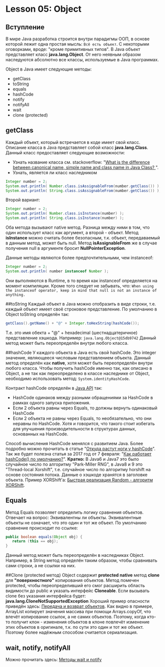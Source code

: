 # Lesson 05: Object
## Вступление
В мире Java разработка строится внутри парадигмы ООП, в основе которой лежит одна простая мысль: ```Всё есть объект```. С некоторыми оговорками, вроде: "кроме примитивных типов".
В Java объект представляет класс **java.lang.Object**. От него неявным образом наследуются абсолютно все классы, используемые в Java программах.

Object в Java имеет следующие методы:
- getClass
- toString
- equals
- hashCode
- notify
- notifyAll
- wait
- clone (protected)

## getClass
Каждый объект, который встречается в коде имеет свой класс. Описание класса в Java представляет собой класс **java.lang.Class**.
Данный класс предоставляет следующие возможности:
- Узнать название класса
см. stackoverflow: "[What is the difference between canonical name, simple name and class name in Java Class?
](https://stackoverflow.com/questions/15202997/what-is-the-difference-between-canonical-name-simple-name-and-class-name-in-jav)".
- Узнать, является ли класс наследником
```java
Integer number = 2;
System.out.println( Number.class.isAssignableFrom(number.getClass()) ); //true
System.out.println( String.class.isAssignableFrom(number.getClass()) ); //not
```
Второй вариант:
```java
Integer number = 2;
System.out.println( Number.class.isInstance(number) );
System.out.println( String.class.isInstance(number) );
```
Оба метода вызывают native метод. Разница между ними в том, что один использует класс как аргумент, а второй - объект. Метод **isInstance** можно считать более безопасным, т.к. объект, передаваемый в данным метод, может быть null. Метод **isAssignableFrom** же в случае получения null в аргументе бросит **NullPointerException**.

Данные методы являются более предпочтительными, чем instanceof:
```java
Integer number = 2;
System.out.println( number instanceof Number );
```
Они выполняются в Runtime, в то время как instanceof определяется на момент компиляции.
Кроме того следует не забывать, что:
```When using the instanceof operator, keep in mind that null is not an instance of anything.```

##toString
Каждый объект в Java можно отобразить в виде строки, т.е. каждый объект имеет своё строковое представление.
По умолчанию в Object toString определён так:
```java
getClass().getName() + "@" + Integer.toHexString(hashCode());
```
Т.е. это имя обекта + "@" + hexadecimal (шестнадцатеричное) представление хэшкода.
Например: ``java.lang.Object@15db9742``
Данный метод может быть переопределён внутри любого класса.

##hashCode
У каждого объекта в Java есть свой hashCode. Это integer значение, являющееся числовым представлением объекта.
Данный метод определён как **native**, хотя может быть переопределён внутри любого класса. Чтобы получить hashCode именно так, как описано в Object, а не так как переопределено в классе наследнике от Object, необходимо использовать метод: ``System.identityHashCode``.

Контракт hashCode определён в [Java API](http://docs.oracle.com/javase/8/docs/api/java/lang/Object.html#hashCode--) так:
- HashCode одинаков между разными обращениями за HashCode в рамках одного запуска приложения.
- Если 2 объекта равны через Equals, то должны вернуть одинаковый HashCode
- Если 2 объекта не равны через Equals, то необязательно, что они неравны по HashCode. Хотя и говорится, что такого стоит избегать для улучшения производительности в структурах данных, основанных на HashCode.

Способ вычисления HashCode менялся с развитием Java. Более подробно можно прочитать в статье "[Откуда растут ноги у hashCode](https://habrahabr.ru/post/165683/)".
Так же будет полезна статья за 2017 год от 7 февраля: "[Как работает hashCode() по умолчанию?](https://habrahabr.ru/company/mailru/blog/321306/)".
**Кратко:**
В Java6 и Java7 это было случайное число по алгоритму "Park-Miller RNG", в Java8 и 9 это "Thread-local Xorshift", т.е. случайное число по алгоритму horshift на основе состояния потока. Данные о хэшкоде хранятся в заголовке объекта. Пример XORShift'a: [Быстрая реализация Random - алгоритм XORShift](http://www.apofig.com/2014/10/random-xorshift.html?m=1).

## Equals
Метод Equals позволяет определить логику сравнения объектов. 
Отвечает на вопрос: Эквивалентны ли объекты.
Эквивалентные объекты не означает, что это один и тот же объект. По умолчанию сравнение происходит по ссылке:
```java
public boolean equals(Object obj) {
   return (this == obj);
}
```
Данный метод может быть переопределён в наследниках Object. Например, в String метод определён таким образом, чтобы сравнивать сами строки, а не ссылки на них.

##Clone (protected метод)
Object содержит **protected native** метод **clone** для **"поверхностного"** копирования объектов.
Метод помечен protected, чтобы переопределивший его смог расширить область видимости до public и указать интерфейс **Cloneable**. Если вызывать clone без указания интерфейса будет: **java.lang.CloneNotSupportedException**
Хороший пример опасности приведён здесь: [Передача и возврат объектов](http://iais.kemsu.ru:8080/odocs/java/AppendixA.html).
Как видно в примере, ArrayList копирует значения массива при помощи Arrays.copyOf, что влечёт копирование ссылок, а не самих объектов. Поэтому, когда кто-то получит клон - изменения объектов в клоне повлечёт изменение этих объектов в оригинале, т.к. по сути это один и тот же объект. Поэтому более надёжным способом считается сериализация.

## wait, notify, notifyAll
Можно прочитать здесь: [Методы wait и notify](https://metanit.com/java/tutorial/8.5.php)